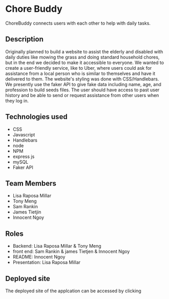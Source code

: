 # Chore Buddy

ChoreBuddy connects users with each other to help with daily tasks. 

## Description
Originally planned to build a website to assist the elderly and disabled with daily duties like mowing the grass and doing standard household chores, but in the end we decided to make it accessible to everyone. We wanted to create a user-friendly service, like to Uber, where users could ask for assistance from a local person who is similar to themselves and have it delivered to them. The website's styling was done with CSS/Handlebars. We presently use the faker API to give fake data including name, age, and profession to build seeds files. The user should have access to past user history and be able to send or request assistance from other users when they log in.

## Technologies used
* CSS
* Javascript 
* Handlebars 
* node
* NPM
* express js
* mySQL
* Faker API

## Team Members
* Lisa Raposa Millar
* Tony Meng
* Sam Rankin
* James Tietjin
* Innocent Ngoy

## Roles
* Backend: Lisa Raposa Millar & Tony Meng
* front end: Sam Rankin & james Tietjen & Innocent Ngoy 
* README: Innocent Ngoy
* Presentation: Lisa Raposa Millar

## Deployed site
The deployed site of the applcation can be accessed by clicking


